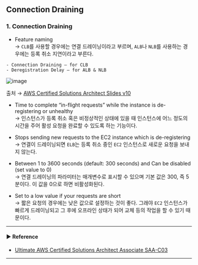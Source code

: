 ## Connection Draining
### 1. Connection Draining
- Feature naming  
→ `CLB`를 사용할 경우에는 연결 드레이닝이라고 부르며, `ALB`나 `NLB`를 사용하는 경우에는 등록 취소 지연이라고 부른다.
~~~
- Connection Draining – for CLB
- Deregistration Delay – for ALB & NLB
~~~

![image](https://user-images.githubusercontent.com/97398071/233824213-a024abe5-0b10-4f74-a965-f6671945c7eb.png)

출처 → [AWS Certified Solutions Architect Slides v10](https://courses.datacumulus.com/downloads/certified-solutions-architect-pn9/)

- Time to complete “in-flight requests” while the instance is de-registering or unhealthy  
→ 인스턴스가 등록 취소 혹은 비정상적인 상태에 있을 때 인스턴스에 어느 정도의 시간을 주어 활성 요청을 완료할 수 있도록 하는 기능이다.

- Stops sending new requests to the EC2 instance which is de-registering  
→ 연결이 드레이닝되면 `ELB`는 등록 취소 중인 `EC2` 인스턴스로 새로운 요청을 보내지 않는다.

- Between 1 to 3600 seconds (default: 300 seconds) and Can be disabled (set value to 0)  
→ 연결 드레이닝의 파라미터는 매개변수로 표시할 수 있으며 기본 값은 300, 즉 5분이다. 이 값을 0으로 하면 비활성화된다.

- Set to a low value if your requests are short  
→ 짧은 요청의 경우에는 낮은 값으로 설정하는 것이 좋다. 그래야 `EC2` 인스턴스가 빠르게 드레이닝되고 그 후에 오프라인 상태가 되어 교체 등의 작업을 할 수 있기 때문이다.

---
#### ▶ Reference
- [Ultimate AWS Certified Solutions Architect Associate SAA-C03](https://www.udemy.com/course/aws-certified-solutions-architect-associate-saa-c03/)
---
